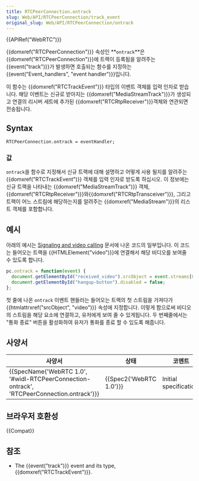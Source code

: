 ```yaml
---
title: RTCPeerConnection.ontrack
slug: Web/API/RTCPeerConnection/track_event
original_slug: Web/API/RTCPeerConnection/ontrack
---
```

{{APIRef("WebRTC")}}

{{domxref("RTCPeerConnection")}} 속성인 **`ontrack`**은 {{domxref("RTCPeerConnection")}}에 트랙이 등록됨을 알려주는 {{event("track")}}가 발생하면 호출되는 함수를 지정하는 {{event("Event_handlers", "event handler")}}입니다.

이 함수는 {{domxref("RTCTrackEvent")}} 타입의 이벤트 객체를 입력 인자로 받습니다. 해당 이벤트는 신규로 받아지는 {{domxref("MediaStreamTrack")}}가 생성되고 연결의 리시버 세트에 추가된 {{domxref("RTCRtpReceiver")}}객체와 연관되면 전송됩니다.

## Syntax

    RTCPeerConnection.ontrack = eventHandler;

### 값

`ontrack`을 함수로 지정해서 신규 트랙에 대해 설명하고 어떻게 사용 될지를 알려주는 {{domxref("RTCTrackEvent")}} 객체를 입력 인자로 받도록 하십시오. 이 정보에는 신규 트랙을 나타내는 {{domxref("MediaStreamTrack")}} 객체, {{domxref("RTCRtpReceiver")}}와{{domxref("RTCRtpTransceiver")}}, 그리고 트랙이 어느 스트림에 해당하는지를 알려주는 {{domxref("MediaStream")}}의 리스트 객체를 포함합니다.

## 예시

아래의 예시는 [Signaling and video calling](/ko/docs/Web/API/WebRTC_API/Signaling_and_video_calling) 문서에 나온 코드의 일부입니다. 이 코드는 들어오는 트랙을 {{HTMLElement("video")}}에 연결해서 해당 비디오를 보여줄 수 있도록 합니다.

```js
pc.ontrack = function(event) {
  document.getElementById("received_video").srcObject = event.streams[0];
  document.getElementById("hangup-button").disabled = false;
};
```

첫 줄에 나온 `ontrack` 이벤트 핸들러는 들어오는 트랙의 첫 스트림을 가져다가 {{htmlattrxref("srcObject", "video")}} 속성에 지정합니다. 이렇게 함으로써 비디오의 스트림을 해당 요소에 연결하고, 유저에게 보여 줄 수 있게됩니다. 두 번째줄에서는 "통화 종료" 버튼을 활성화하여 유저가 통화를 종료 할 수 있도록 해줍니다.

## 사양서

| 사양서                                                                                                                   | 상태                             | 코멘트                 |
| ------------------------------------------------------------------------------------------------------------------------ | -------------------------------- | ---------------------- |
| {{SpecName('WebRTC 1.0', '#widl-RTCPeerConnection-ontrack', 'RTCPeerConnection.ontrack')}} | {{Spec2('WebRTC 1.0')}} | Initial specification. |

## 브라우저 호환성

{{Compat}}

## 참조

- The {{event("track")}} event and its type, {{domxref("RTCTrackEvent")}}.
